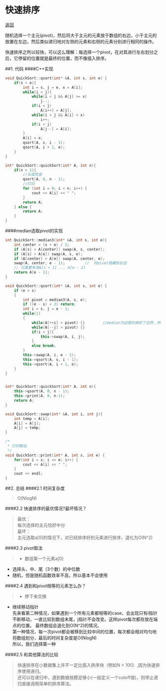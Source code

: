 ﻿# 快速排序

[返回](https://github.com/zzzvvvxxxd/BuluCoding/blob/master/Sort/index.md)

随机选择一个主元(pivot)，然后将大于主元的元素放于数组的右边，小于主元的放置在左边，然后类似递归地对左侧的元素和右侧的元素分别进行相同的操作。  

快速排序之所以较快，可以这么理解：每选择一个pivot，在对其进行左右划分之后，它停留的位置就是最终的位置，而不像插入排序。  

##1. 代码
####C++实现
```C++
void QuickSort::qsort(int* &A, int s, int e) {
	if(s < e){
		int i = s, j = e, x = A[i];
		while(i < j){
			while(i < j && A[j] >= x)
				j--;
			if(i < j)
				A[i++] = A[j];
			while(i < j && A[i] < x)
				i++;
			if(i < j)
				A[j--] = A[i];
		}
		A[i] = x;
		qsort(A, s, i - 1);
		qsort(A, i + 1, e);
	}
}

int* QuickSort::quickSort(int* A, int n){
	if(n > 1){
		//长度检查
		qsort(A, 0, n - 1);
		//打印
		for (int i = 0; i < n; i++) {
			cout << A[i] << " ";
		}
		return A;
	} else {
		return A;
	}
}
```

####median选取pivot的实现
```C++
int QuickSort::median3(int* &A, int s, int e){
	int center = (s + e) / 2;
	if (A[s] > A[center]) swap(A, s, center);
	if (A[s] > A[e]) swap(A, s, e);
	if (A[center] > A[e]) swap(A, center, e);
	swap(A, center, e - 1);			//	将pivot隐藏到右边
	// 只需要考虑A[s + 1] ... A[e - 2]
	return A[e - 1];
}

void QuickSort::qsort(int* &A, int s, int e) {
	if (e > s)
	{
		int pivot = median3(A, s, e);
		if ((e - s) < 2) return;
		int i = s, j = e - 1;
		while(1)
		{
			while(A[++i] < pivot) {}		//median为这里的做好了边界，所以不需要边界检查
			while(A[--j] > pivot) {}
			if(i < j){
				this->swap(A, i, j);
			}
			else break;
		}
		this->swap(A, i, e - 1); 
		this->qsort(A, s, i - 1);
		this->qsort(A, i + 1, e);
	}
}


int* QuickSort::quickSort(int* A, int n){
	this->qsort(A, 0, n - 1);
	this->print(A, 0, n-1);
	return A;
}

void QuickSort::swap(int* &A, int i, int j){
	int temp = A[i];
	A[i] = A[j];
	A[j] = temp;
}

/*
 * 打印数组
 */
void QuickSort::print(int* A, int s, int e) {
	for(int i = s; i <= e; i++) {
		cout << A[i] << " ";
	}
	cout << endl;
}
```


##2. 总结
####2.1 时间复杂度
> O(NlogN)

####2.2 快速排序的最优情况?最坏情况？
> 最优：  
每次选择的主元恰好中分  
最坏：  
主元选取a[0]的情况下，对已经排序好的元素进行排序，退化为O(N^2)

####2.3 pivot取法
> * 数组第一个元素a[0]
* 选择头、中、尾（3个数）的中位数
* 随机，但是随机函数效率不高，所以基本不会使用
  
####2.4 遇到和pivot相等的元素怎么办？

> * 停下来交换
* 继续移动指针    
先来看第二种情况，如果遇到一个所有元素都相等的case，会出现只有i指针不断移动，一直比较到数组末尾，j指针不会改变。这样pivot每次都存放在端点的位置。
最终数组会退化到O(N^2)的情况。  
第一种情况，每一次pivot都会被移到比较中间的位置，每次都会相对均匀地将数组划分，最后的时间复杂度是O(NlogN)  
所以，我们选择第一种

####2.5 和其他算法的比较

> 快速排序在小数据集上并不一定比插入排序快（例如N < 100）,因为快速排序使用递归。    
  还可以在递归中，遇到数据规模足够小(一般定义一个cutoff值)，则停止递归直接调用简单的排序算法。   